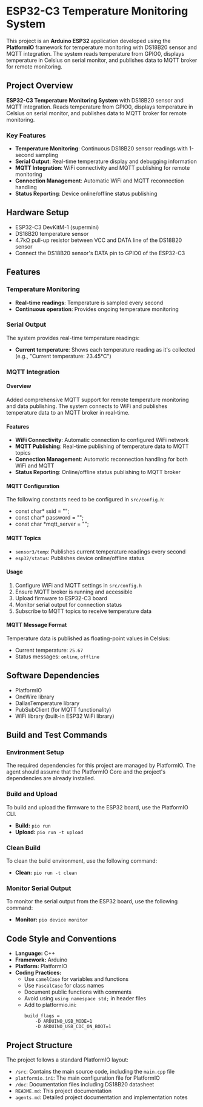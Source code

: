 # ESP32-C3 Temperature Monitoring System

This project is an **Arduino ESP32** application developed using the **PlatformIO** framework for temperature monitoring with DS18B20 sensor and MQTT integration. The system reads temperature from GPIO0, displays temperature in Celsius on serial monitor, and publishes data to MQTT broker for remote monitoring.

## Project Overview

**ESP32-C3 Temperature Monitoring System** with DS18B20 sensor and MQTT integration. Reads temperature from GPIO0, displays temperature in Celsius on serial monitor, and publishes data to MQTT broker for remote monitoring.

### Key Features
- **Temperature Monitoring**: Continuous DS18B20 sensor readings with 1-second sampling
- **Serial Output**: Real-time temperature display and debugging information
- **MQTT Integration**: WiFi connectivity and MQTT publishing for remote monitoring
- **Connection Management**: Automatic WiFi and MQTT reconnection handling
- **Status Reporting**: Device online/offline status publishing

## Hardware Setup

- ESP32-C3 DevKitM-1 (supermini)
- DS18B20 temperature sensor
- 4.7kΩ pull-up resistor between VCC and DATA line of the DS18B20 sensor
- Connect the DS18B20 sensor's DATA pin to GPIO0 of the ESP32-C3

## Features

### Temperature Monitoring
- **Real-time readings**: Temperature is sampled every second
- **Continuous operation**: Provides ongoing temperature monitoring

### Serial Output
The system provides real-time temperature readings:
- **Current temperature**: Shows each temperature reading as it's collected (e.g., "Current temperature: 23.45°C")


### MQTT Integration

#### Overview
Added comprehensive MQTT support for remote temperature monitoring and data publishing. The system connects to WiFi and publishes temperature data to an MQTT broker in real-time.

#### Features
- **WiFi Connectivity**: Automatic connection to configured WiFi network
- **MQTT Publishing**: Real-time publishing of temperature data to MQTT topics
- **Connection Management**: Automatic reconnection handling for both WiFi and MQTT
- **Status Reporting**: Online/offline status publishing to MQTT broker

#### MQTT Configuration
The following constants need to be configured in `src/config.h`:
- const char* ssid = "";
- const char* password = "";
- const char *mqtt_server = "";


#### MQTT Topics
- `sensor3/temp`: Publishes current temperature readings every second
- `esp32/status`: Publishes device online/offline status

#### Usage
1. Configure WiFi and MQTT settings in `src/config.h`
2. Ensure MQTT broker is running and accessible
3. Upload firmware to ESP32-C3 board
4. Monitor serial output for connection status
5. Subscribe to MQTT topics to receive temperature data

#### MQTT Message Format
Temperature data is published as floating-point values in Celsius:
- Current temperature: `25.67`
- Status messages: `online`, `offline`

## Software Dependencies

- PlatformIO
- OneWire library
- DallasTemperature library
- PubSubClient (for MQTT functionality)
- WiFi library (built-in ESP32 WiFi library)

## Build and Test Commands

### Environment Setup

The required dependencies for this project are managed by PlatformIO. The agent should assume that the PlatformIO Core and the project's dependencies are already installed.

### Build and Upload

To build and upload the firmware to the ESP32 board, use the PlatformIO CLI.

- **Build:** `pio run`
- **Upload:** `pio run -t upload`

### Clean Build

To clean the build environment, use the following command:

- **Clean:** `pio run -t clean`

### Monitor Serial Output

To monitor the serial output from the ESP32 board, use the following command:

- **Monitor:** `pio device monitor`

## Code Style and Conventions

- **Language:** C++
- **Framework:** Arduino
- **Platform:** PlatformIO
- **Coding Practices:**
  - Use `camelCase` for variables and functions
  - Use `PascalCase` for class names
  - Document public functions with comments
  - Avoid using `using namespace std;` in header files
  - Add to platformio.ini:
    ```
    build_flags =
        -D ARDUINO_USB_MODE=1
        -D ARDUINO_USB_CDC_ON_BOOT=1
    ```

## Project Structure

The project follows a standard PlatformIO layout:

- `/src`: Contains the main source code, including the `main.cpp` file
- `platformio.ini`: The main configuration file for PlatformIO
- `/doc`: Documentation files including DS18B20 datasheet
- `README.md`: This project documentation
- `agents.md`: Detailed project documentation and implementation notes

